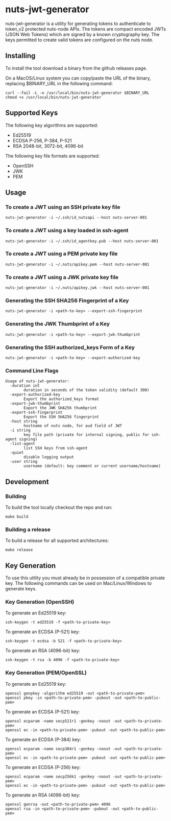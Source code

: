 # nuts-jwt-generator
nuts-jwt-generator is a utility for generating tokens to authenticate to token_v2 protected nuts-node APIs. The tokens are compact encoded JWTs (JSON Web Tokens) which are signed by a known cryptography key. The keys permitted to create valid tokens are configured on the nuts node.

## Installing
To install the tool download a binary from the github releases page.

On a MacOS/Linux system you can copy/paste the URL of the binary, replacing $BINARY_URL in the following command:
```
curl --fail -L -o /usr/local/bin/nuts-jwt-generator $BINARY_URL
chmod +x /usr/local/bin/nuts-jwt-generator
```

## Supported Keys
The following key algorithms are supported:
- Ed25519
- ECDSA P-256, P-384, P-521
- RSA 2048-bit, 3072-bit, 4096-bit

The following key file formats are supported:
- OpenSSH
- JWK
- PEM

## Usage

### To create a JWT using an SSH private key file
```
nuts-jwt-generator -i ~/.ssh/id_nutsapi --host nuts-server-001
```

### To create a JWT using a key loaded in ssh-agent
```
nuts-jwt-generator -i ~/.ssh/id_agentkey.pub --host nuts-server-001
```

### To create a JWT using a PEM private key file
```
nuts-jwt-generator -i ~/.nuts/apikey.pem --host nuts-server-001
```

### To create a JWT using a JWK private key file
```
nuts-jwt-generator -i ~/.nuts/apikey.jwk --host nuts-server-001
```

### Generating the SSH SHA256 Fingerprint of a Key
```
nuts-jwt-generator -i <path-to-key> --export-ssh-fingerprint
```

### Generating the JWK Thumbprint of a Key
```
nuts-jwt-generator -i <path-to-key> --export-jwk-thumbprint
```

### Generating the SSH authorized_keys Form of a Key
```
nuts-jwt-generator -i <path-to-key> --export-authorized-key
```

### Command Line Flags
```
Usage of nuts-jwt-generator:
  -duration int
        duration in seconds of the token validity (default 300)
  -export-authorized-key
        Export the authorized_keys format
  -export-jwk-thumbprint
        Export the JWK SHA256 thumbprint
  -export-ssh-fingerprint
        Export the SSH SHA256 fingerprint
  -host string
        hostname of nuts node, for aud field of JWT
  -i string
        key file path (private for internal signing, public for ssh-agent signing)
  -list-agent
        list SSH keys from ssh-agent
  -quiet
        disable logging output
  -user string
        username (default: key comment or current username/hostname)
```

## Development

### Building
To build the tool locally checkout the repo and run:
```
make build
```

### Building a release
To build a release for all supported architectures:
```
make release
```

## Key Generation
To use this utility you must already be in possession of a compatible private key. The following commands can be used on Mac/Linux/Windows to generate keys.

### Key Generation (OpenSSH)
To generate an Ed25519 key:
```
ssh-keygen -t ed25519 -f <path-to-private-key>
```

To generate an ECDSA (P-521) key:
```
ssh-keygen -t ecdsa -b 521 -f <path-to-private-key>
```

To generate an RSA (4096-bit) key:
```
ssh-keygen -t rsa -b 4096 -f <path-to-private-key>
```

### Key Generation (PEM/OpenSSL)
To generate an Ed25519 key:
```
openssl genpkey -algorithm ed25519 -out <path-to-private-pem>
openssl pkey -in <path-to-private-pem> -pubout -out <path-to-public-pem>
```

To generate an ECDSA (P-521) key:
```
openssl ecparam -name secp521r1 -genkey -noout -out <path-to-private-pem>
openssl ec -in <path-to-private-pem> -pubout -out <path-to-public-pem>
```

To generate an ECDSA (P-384) key:
```
openssl ecparam -name secp384r1 -genkey -noout -out <path-to-private-pem>
openssl ec -in <path-to-private-pem> -pubout -out <path-to-public-pem>
```

To generate an ECDSA (P-256) key:
```
openssl ecparam -name secp256k1 -genkey -noout -out <path-to-private-pem>
openssl ec -in <path-to-private-pem> -pubout -out <path-to-public-pem>
```

To generate an RSA (4096-bit) key:
```
openssl genrsa -out <path-to-private-pem> 4096
openssl rsa -in <path-to-private-pem> -pubout -out <path-to-public-pem>
```
